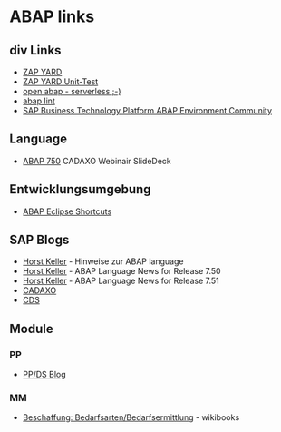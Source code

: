 # ABAP links

## div Links

- <a href="https://www.zapyard.com/">ZAP YARD </a>
- <a href="https://www.zapyard.com/abap-units-test-a-little-implement-a-little-reflect-a-little/">ZAP YARD Unit-Test </a>
- <a href="https://github.com/open-abap">open abap - serverless ;-) </a>
- <a href="https://abaplint.org/">abap lint </a>
- <a href="https://community.sap.com/topics/btp-abap-environment">SAP Business Technology Platform ABAP Environment Community</a>

## Language

- [ABAP 750](https://www.slideshare.net/cadaxogmbh/webinar-abap-750-releaseabhngige-nderungen) CADAXO Webinair SlideDeck

## Entwicklungsumgebung  

- <a href="https://blogs.sap.com/2013/11/21/useful-keyboard-shortcuts-for-abap-in-eclipse/">ABAP Eclipse Shortcuts</a>
  
## SAP Blogs
  
- [Horst Keller](https://people.sap.com/horst.keller/#content") - Hinweise zur ABAP language
- [Horst Keller](https://blogs.sap.com/2015/11/27/abap-language-news-for-release-750/) - ABAP Language News for Release 7.50
- [Horst Keller](https://blogs.sap.com/2016/11/04/abap-news-for-release-7.51/) - ABAP Language News for Release 7.51
- [CADAXO](https://www.cadaxo.com/blog/)
- [CDS](https://blogs.sap.com/2022/05/06/cds-view-entities-are-feature-complete-part-l-new-features/)

## Module

### PP
- [PP/DS Blog](https://blogs.sap.com/2018/02/12/ppds-for-sap-s4hana-advanced-planning-a-powerful-planning-and-scheduling-tool/comment-page-1/)

### MM
- [Beschaffung: Bedarfsarten/Bedarfsermittlung](https://de.wikibooks.org/wiki/Materialwirtschaft:_Beschaffung:_Bedarfsarten_und_Bedarfsermittlung#Beschaffung) - wikibooks
